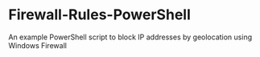 # Firewall-Rules-PowerShell

An example PowerShell script to block IP addresses by geolocation using Windows Firewall
